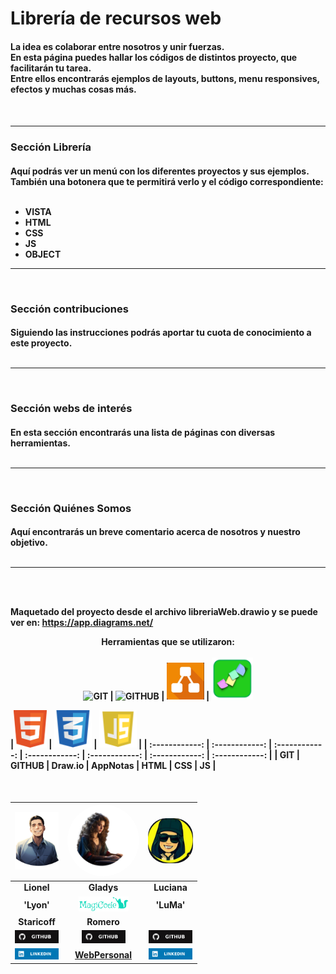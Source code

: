 <h1> Librería de recursos web </h1>

<h4>La idea es colaborar entre nosotros y unir fuerzas. <br>En esta página puedes hallar los códigos de distintos proyecto, que facilitarán tu tarea. <br>
Entre ellos encontrarás ejemplos de layouts, buttons, menu responsives, efectos y muchas cosas más.<h4>
<br>

------------
<h3>Sección Librería</h3>
<h4>Aquí podrás ver un menú con los diferentes proyectos y sus ejemplos. También una botonera que te permitirá verlo y el código correspondiente: 
<br><br>
<div style="margin-bottom: 15px;">

- VISTA
- HTML
- CSS
- JS
- OBJECT
<hr>
<br>

<h3>Sección contribuciones</h3>
<h4>Siguiendo las instrucciones podrás aportar tu cuota de conocimiento a este proyecto. 
<br><br>
<hr>
<br>
<h3>Sección webs de interés</h3>
<h4>En esta sección encontrarás una lista de páginas con diversas herramientas. 
<br><br>
<hr>
<br>
<h3>Sección Quiénes Somos</h3>
<h4>Aquí encontrarás un breve comentario acerca de nosotros y nuestro objetivo. 
<br><br>
<hr>
<br>
<br>

Maquetado del proyecto desde el archivo libreriaWeb.drawio y se puede ver en:
https://app.diagrams.net/
<div align="center">

Herramientas que se utilizaron:<br><br>
 <img src="https://avatars.githubusercontent.com/u/18133?s=200&v=4" width="60" alt="GIT"> | <img src="https://avatars.githubusercontent.com/u/9919?s=200&v=4" width="60" alt="GITHUB"> | <img src="img/drawio.png" width="60" alt="Draw.io"> | <img src="img/notitas.png" width=66px alt=AppNotas></a></div>|<img src="img/logoHTML.png" height="60" alt="HTML"> | <img src="img/logoCSS.png" height="60" alt="CSS"> | <img src="img/logoJS.png" height="60" alt="JS"> | 
| :------------: | :------------: | :------------: | :------------: | :------------: | :------------: | :------------: | 
| GIT | GITHUB  | Draw.io  |  AppNotas |  HTML  |  CSS  | JS | 
<br>
</h4>
</div>
<br>

<div align="center">

<img src="img/FotoLio.png" width="70px"> | <img src="img/gladys.png"  width="115px" style="border-radius: 50%"> | <img src="img/Luma.jpg" width="72px" style="border-radius: 40%" > |
| :------------: | :------------: | :------------: |
| Lionel | Gladys | Luciana |
| 'Lyon' | <img src= "img/MiLogo-verde-svg.svg" width="80px"> | 'LuMa' |
| Staricoff | Romero ||
<a href="https://github.com/lionelStaricoff"> <img src="img/github.svg"  width="70px"></a> | <a href="https://github.com/gladys007"><img src="img/github.svg"  width="70px"></a> | <a href="https://github.com/luma2001"><img src="img/github.svg"  width="70px"></a> ||
<a href="https://www.linkedin.com/in/lionel-staricoff/" rel="nofollow"><img src="img/linkedin.svg" width="70px"></a> | <a href="https://magicode-webpersonal.netlify.app">WebPersonal</a> | <a href="https://www.linkedin.com/in/???/" rel="nofollow"><img src="img/linkedin.svg" width="70px"></a> 

</div>